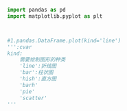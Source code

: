 
<BlogInfo id="173" title="3.pandas绘图" author="白日梦想猿" pv=0 read_times=0 pre_cost_time=0分10秒 category="pandas学习" tag_list="['pandas学习']" create_time="2021.08.07 16:33:14" update_time="2021.08.28 17:39:06" />

```python
import pandas as pd
import matplotlib.pyplot as plt



#1.pandas.DataFrame.plot(kind='line')
''':cvar
kind:
    需要绘制图形的种类
    'line':折线图
    'bar':柱状图
    'hish':直方图
    'barh'
    'pie'
    'scatter'
'''
```
